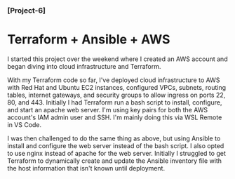 ### [Project-6]
# Terraform + Ansible + AWS

I started this project over the weekend where I created an AWS account and began diving into cloud infrastructure and Terraform.

With my Terraform code so far, I've deployed cloud infrastructure to AWS with Red Hat and Ubuntu EC2 instances, configured VPCs, subnets, routing tables, internet gateways, and security groups to allow ingress on ports 22, 80, and 443. Initially I had Terraform run a bash script to install, configure, and start an apache web server. I'm using key pairs for both the AWS account's IAM admin user and SSH. I'm mainly doing this via WSL Remote in VS Code.

I was then challenged to do the same thing as above, but using Ansible to install and configure the web server instead of the bash script. I also opted to use nginx instead of apache for the web server. Initially I struggled to get Terraform to dynamically create and update the Ansible inventory file with the host information that isn't known until deployment.